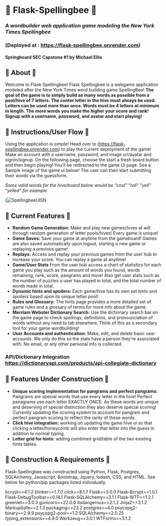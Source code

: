 # :honeybee: Flask-Spellingbee :honeybee:
### *A wordbuilder web application game modeling the New York Times Spellingbee*
### (Deployed at : https://flask-spellingbee.onrender.com)
#### Springboard SEC Capstone #1 by Michael Ellis

## :honeybee: About :honeybee:
Welcome to Flask Spellingbee! Flask Spellingbee is a webgame application modeled after the New York Times word building game SpellingBee! 
**The goal of the game is to simply build as many words as possible from a pool/hive of 7 letters. The center letter in the hive must always be used. Letters can be used more than once. Words must be 4 letters at minimum in length. The more words you make the higher your score and rank! Signup with a username, password, and avatar and start playing!**

## :honeybee: Instructions/User Flow :honeybee:

Using the application is simple! Head over to (https://flask-spellingbee.onrender.com) to play the current deployment of the game! Make an account with a username, password, and image url/avatar and signin/signup. On the following page, choose the start a fresh board button and then begin playing! You'll be redirected to the game UI page. See a Sample image of the game ui below! The user can then start submitting their words via the guessform. 

*Some valid words for the hive/board below would be "cool" "roll" "yell" "yelled" for example*

(![SpellingbeeUISN](https://github.com/MichaelAEllis86/SpellingBee/assets/118708666/97fc454e-9d6e-4311-8610-cf0ae0d01318)


## :honeybee: Current Features :honeybee:

- **Random Game Generation:** Make and play new games/hives at will through random generation of letter pools/hives! Every game is unique!
- **Game Saves:** Save your game at anytime from the gameboard! Games are also saved automatically upon logout, starting a new game or replaying a previous game!
- **Replays:** Access and replay your previous games from the user hub to increase your score. You can replay a game at anytime!
- **Game/User Stats** From the user hub access a chart of statistics for each game you play such as the amount of words you found, words remaining, rank, score, pangrams and more! Also get user stats such as the number of puzzles a user has played in total, and the total number of words made in total.
- **Dynamic hints and spoilers:** Each game/hive has its own set hints and spoilers based upon its unique letter pool!
- **Rules and Glossary:** The hints page provides a more detailed set of game rules and a glossary of terms for more info about the game
- **Merriam Webster Dictionary Search:** Use the dictionary search bar on the game page to check spellings, definitions, and pronounciation of words without any need to tab elsewhere. Think of this as a secondary tool for your game wordbuilding!
- **User Accounts and authentication:** Make, edit, and delete basic user accounts. We only do this so the stats have a person they're associated with. No email, or any other personal info is collected.

### API/Dictionary Integration https://dictionaryapi.com/products/api-collegiate-dictionary

## :honeybee: Features Under Construction :honeybee:
- **Unique scoring implementation for pangrams and perfect pangrams:** Pangrams are special words that use every letter in the hive! Perfect panagrams use each letter EXACTLY ONCE. As these words are unique and deserving of special distinction they also deserve special scoring! Currently updating the scoring system to account for pangram and perfect pangram scoring to reflect the rarity of these words.
- **Click hive integration:** working on updating the game hive ui so that clicking a letter/honeycomb will also enter that letter into the guess in addition to normal typing.
- **Letter grid for hints:** adding combined grid/table of the two existing hints tables. 

## :honeybee: Construction & Requirements :honeybee:

Flask-Spellingbee was constructed using Python, Flask, Postgres, SQLAlchemy, Javascript, Bootstrap, Jquery, lodash, CSS, and HTML. See below for python/pip packages listed individually.

bcrypt==4.1.2
blinker==1.7.0
click==8.1.7
Flask==3.0.0
Flask-Bcrypt==1.0.1
Flask-DebugToolbar==0.14.1
Flask-SQLAlchemy==3.1.1
Flask-WTF==1.2.1
greenlet==3.0.3
gunicorn==22.0.0
itsdangerous==2.1.2
Jinja2==3.1.2
MarkupSafe==2.1.3
packaging==23.2
postgres==4.0
psycopg2-binary==2.9.9
psycopg2-pool==1.2
SQLAlchemy==2.0.25
typing_extensions==4.9.0
Werkzeug==3.0.1
WTForms==3.1.2





